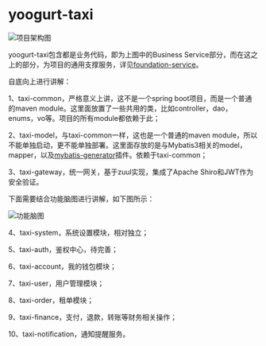 # yoogurt-taxi

![项目架构图](https://github.com/liu-weihao/yoogurt-taxi/blob/master/architecture.png?raw=true)


yoogurt-taxi包含都是业务代码，即为上图中的Business Service部分，而在这之上的部分，为项目的通用支撑服务，详见[foundation-service](https://github.com/liu-weihao/foundation-service "foundation-service")。

自底向上进行讲解：

1、taxi-common，严格意义上讲，这不是一个spring boot项目，而是一个普通的maven module。这里面放置了一些共用的类，比如controller，dao，enums，vo等。项目的所有module都依赖于此；

2、taxi-model，与taxi-common一样，这也是一个普通的maven module，所以不能单独启动，更不能单独部署。这里面存放的是与Mybatis3相关的model，mapper，以及[mybatis-generator](https://github.com/mybatis/generator "mybatis-generator")插件。依赖于taxi-common；

3、taxi-gateway，统一网关，基于zuul实现，集成了Apache Shiro和JWT作为安全验证。

下面需要结合功能脑图进行讲解，如下图所示：

![功能脑图](https://github.com/liu-weihao/yoogurt-taxi/blob/master/yoogurt-taxi(App%20Client).png?raw=true)

4、taxi-system，系统设置模块，相对独立；

5、taxi-auth，鉴权中心，待完善；

6、taxi-account，我的钱包模块；

7、taxi-user，用户管理模块；

8、taxi-order，租单模块；

9、taxi-finance，支付，退款，转账等财务相关操作；

10、taxi-notification，通知提醒服务。
